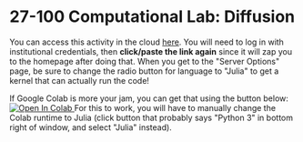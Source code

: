 # 27-100 Computational Lab: Diffusion
You can access this activity in the cloud [here](https://chemcompute.org/jupyterhub_internal/hub/user-redirect/git-pull?repo=https%3A%2F%2Fgithub.com%2Frkurchin%2F27100_diffusion_computational_lab.git&urlpath=tree%2F27100_diffusion_computational_lab.git%2Fdiffusion_computational_lab.ipynb&branch=main). You will need to log in with institutional credentials, then **click/paste the link again** since it will zap you to the homepage after doing that. When you get to the "Server Options" page, be sure to change the radio button for language to "Julia" to get a kernel that can actually run the code!

If Google Colab is more your jam, you can get that using the button below:
<a target="_blank" href="https://colab.research.google.com/github/rkurchin/27100_diffusion_computational_lab/blob/main/colab/diffusion_computational_lab_colab.ipynb">
  <img src="https://colab.research.google.com/assets/colab-badge.svg" alt="Open In Colab"/>
</a>
For this to work, you will have to manually change the Colab runtime to Julia (click button that probably says "Python 3" in bottom right of window, and select "Julia" instead).